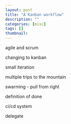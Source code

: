 ```yaml
---
layout: post
title: "A Kanban workflow"
description: ""
categories: [misc]
tags: []
thumbnail:
---
```


agile and scrum

changing to kanban

small iteration

multiple trips to the mountain

swarming - pull from right

definition of done

ci/cd system

delegate
